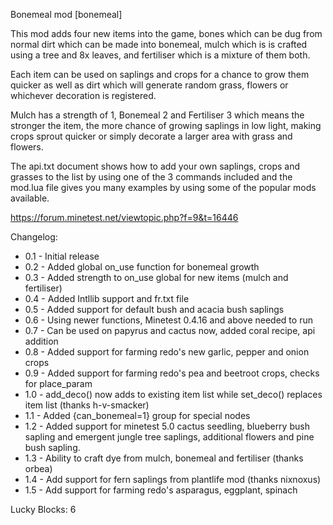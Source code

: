 Bonemeal mod [bonemeal]

This mod adds four new items into the game, bones which can be dug from normal
dirt which can be made into bonemeal, mulch which is is crafted using a tree and
8x leaves, and fertiliser which is a mixture of them both.

Each item can be used on saplings and crops for a chance to grow them quicker as
well as dirt which will generate random grass, flowers or whichever decoration
is registered.

Mulch has a strength of 1, Bonemeal 2 and Fertiliser 3 which means the stronger
the item, the more chance of growing saplings in low light, making crops sprout
quicker or simply decorate a larger area with grass and flowers.

The api.txt document shows how to add your own saplings, crops and grasses to
the list by using one of the 3 commands included and the mod.lua file gives you
many examples by using some of the popular mods available.

https://forum.minetest.net/viewtopic.php?f=9&t=16446

Changelog:

- 0.1 - Initial release
- 0.2 - Added global on_use function for bonemeal growth
- 0.3 - Added strength to on_use global for new items (mulch and fertiliser)
- 0.4 - Added Intllib support and fr.txt file
- 0.5 - Added support for default bush and acacia bush saplings
- 0.6 - Using newer functions, Minetest 0.4.16 and above needed to run
- 0.7 - Can be used on papyrus and cactus now, added coral recipe, api addition
- 0.8 - Added support for farming redo's new garlic, pepper and onion crops
- 0.9 - Added support for farming redo's pea and beetroot crops, checks for place_param
- 1.0 - add_deco() now adds to existing item list while set_deco() replaces item list (thanks h-v-smacker)
- 1.1 - Added {can_bonemeal=1} group for special nodes
- 1.2 - Added support for minetest 5.0 cactus seedling, blueberry bush sapling and emergent jungle tree saplings, additional flowers and pine bush sapling.
- 1.3 - Ability to craft dye from mulch, bonemeal and fertiliser (thanks orbea)
- 1.4 - Add support for fern saplings from plantlife mod (thanks nixnoxus)
- 1.5 - Add support for farming redo's asparagus, eggplant, spinach

Lucky Blocks: 6
